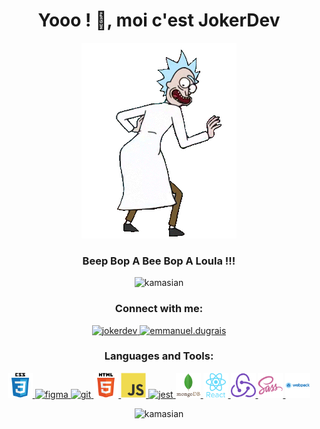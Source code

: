 <h1 align="center">Yooo ! 👋, moi c'est JokerDev</h1>

<p align="center">
  <img
    src="https://raw.githubusercontent.com/Kamasian/kamasian/main/WS2c.gif"
    alt="Joker" />
</p>
<h3 align="center">Beep Bop A Bee Bop A Loula !!!</h3>

<p align="center">
  <img
    src="https://komarev.com/ghpvc/?username=kamasian&label=Profile%20views&color=0e75b6&style=flat"
    alt="kamasian" />
</p>

<h3 align="center">Connect with me:</h3>
<p align="center">
  <a
    href="https://linkedin.com/in/jokerdev"
    target="blank">
    <img
      src="https://raw.githubusercontent.com/rahuldkjain/github-profile-readme-generator/master/src/images/icons/Social/linked-in-alt.svg"
      alt="jokerdev"
      height="30"
      width="40" />
  </a>
  <a
    href="https://fb.com/emmanuel.dugrais"
    target="blank">
    <img
      src="https://raw.githubusercontent.com/rahuldkjain/github-profile-readme-generator/master/src/images/icons/Social/facebook.svg"
      alt="emmanuel.dugrais"
      height="30"
      width="40" />
  </a>
</p>

<h3 align="center">Languages and Tools:</h3>
<p align="center">
  <a 
    href="https://www.w3schools.com/css/"
    target="_blank"
    rel="noreferrer">
    <img
      src="https://raw.githubusercontent.com/devicons/devicon/master/icons/css3/css3-original-wordmark.svg"
      alt="css3"
      width="40"
      height="40" />
  </a>
  <a
    href="https://www.figma.com/"
    target="_blank"
    rel="noreferrer">
    <img
      src="https://www.vectorlogo.zone/logos/figma/figma-icon.svg"
      alt="figma"
      width="40"
      height="40" />
  </a>
  <a
    href="https://git-scm.com/"
    target="_blank"
    rel="noreferrer">
    <img
      src="https://www.vectorlogo.zone/logos/git-scm/git-scm-icon.svg"
      alt="git"
      width="40"
      height="40"/>
  </a>
  <a
    href="https://www.w3.org/html/"
    target="_blank"
    rel="noreferrer">
    <img
      src="https://raw.githubusercontent.com/devicons/devicon/master/icons/html5/html5-original-wordmark.svg"
      alt="html5"
      width="40"
      height="40"/>
  </a>
  <a href="https://developer.mozilla.org/en-US/docs/Web/JavaScript"
    target="_blank"
    rel="noreferrer">
    <img
      src="https://raw.githubusercontent.com/devicons/devicon/master/icons/javascript/javascript-original.svg"
      alt="javascript"
      width="40"
      height="40"/> </a>
  <a
    href="https://jestjs.io"
    target="_blank"
    rel="noreferrer">
    <img
      src="https://www.vectorlogo.zone/logos/jestjsio/jestjsio-icon.svg"
      alt="jest"
      width="40"
      height="40"/>
  </a>
  <a
    href="https://www.mongodb.com/"
    target="_blank"
    rel="noreferrer">
    <img
      src="https://raw.githubusercontent.com/devicons/devicon/master/icons/mongodb/mongodb-original-wordmark.svg"
      alt="mongodb"
      width="40"
      height="40"/> </a>
  <a
    href="https://reactjs.org/"
    target="_blank"
    rel="noreferrer">
    <img
      src="https://raw.githubusercontent.com/devicons/devicon/master/icons/react/react-original-wordmark.svg"
      alt="react"
      width="40"
      height="40"/>
  </a>
  <a
    href="https://redux.js.org"
    target="_blank"
    rel="noreferrer">
    <img
      src="https://raw.githubusercontent.com/devicons/devicon/master/icons/redux/redux-original.svg"
      alt="redux"
      width="40"
      height="40"/>
  </a>
  <a
    href="https://sass-lang.com"
    target="_blank"
    rel="noreferrer">
    <img
      src="https://raw.githubusercontent.com/devicons/devicon/master/icons/sass/sass-original.svg"
      alt="sass"
      width="40"
      height="40"/>
  </a>
  <a
    href="https://webpack.js.org"
    target="_blank"
    rel="noreferrer">
    <img
      src="https://raw.githubusercontent.com/devicons/devicon/d00d0969292a6569d45b06d3f350f463a0107b0d/icons/webpack/webpack-original-wordmark.svg"
      alt="webpack"
      width="40"
      height="40"/>
  </a>
</p>

<p align="center">
  <img
    src="https://github-readme-stats.vercel.app/api/top-langs?username=kamasian&show_icons=true&locale=en&layout=compact"
    alt="kamasian" />
</p>
